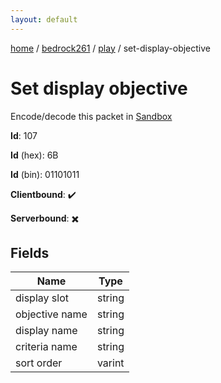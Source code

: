 ```yaml
---
layout: default
---
```


[home](/)  /  [bedrock261](/protocol/bedrock261)  /  [play](/protocol/bedrock261/play)  /  set-display-objective

# Set display objective

Encode/decode this packet in [Sandbox](../../../sandbox/bedrock261#Play.SetDisplayObjective)

**Id**: 107

**Id** (hex): 6B

**Id** (bin): 01101011

**Clientbound**: ✔️

**Serverbound**: ✖️

## Fields

Name | Type
---|---
display slot | string
objective name | string
display name | string
criteria name | string
sort order | varint
